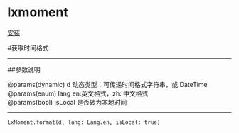 # lxmoment

[安装](#安装)


#获取时间格式 
***
##参数说明

@params(dynamic) d        动态类型：可传递时间格式字符串，或 DateTime  
@params(enum) lang        en:英文格式，zh: 中文格式  
@params(bool) isLocal     是否转为本地时间    
***

    LxMoment.format(d, lang: Lang.en, isLocal: true)
